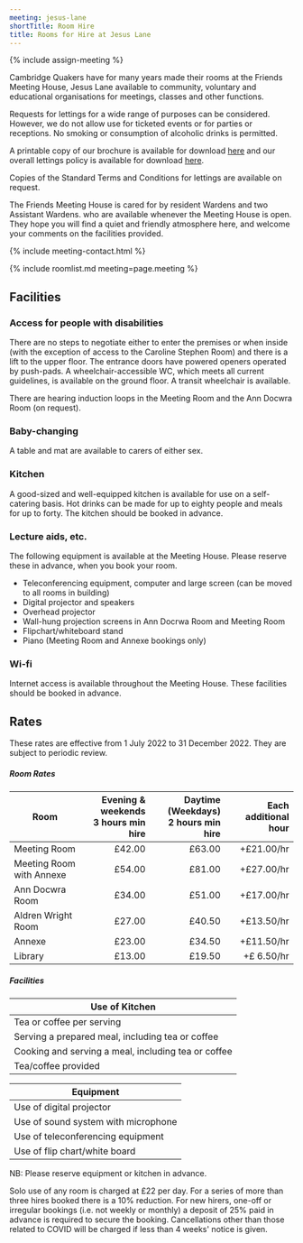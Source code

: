 ```yaml
---
meeting: jesus-lane
shortTitle: Room Hire
title: Rooms for Hire at Jesus Lane
---
```

{% include assign-meeting %}

<div class="row">

<div class="col-xs-12 col-sm-8" markdown="block">

Cambridge Quakers have for many years
made their rooms at the Friends Meeting
House, Jesus Lane available to community,
voluntary and educational organisations for
meetings, classes and other functions.

Requests for lettings for a wide range of
purposes can be considered. However,
we do not allow use for ticketed events
or for parties or receptions. No smoking
or consumption of alcoholic drinks is
permitted.

A printable copy of our brochure is available for download
<a target="_blank" href="/asset-site/jesus-lane/hirers.pdf">here</a>
and our overall lettings policy is available for download
<a target="_blank" href="/asset-site/jesus-lane/letting-policy.docx">here</a>.

Copies of the Standard Terms
and Conditions for lettings are available on
request.

The Friends Meeting House is cared for by
resident Wardens and two Assistant Wardens.
who are available whenever the Meeting House is
open. They hope you will find a quiet and friendly
atmosphere here, and welcome your comments on
the facilities provided.

</div>

<div class="col-xs-12 col-sm-4">

{% include meeting-contact.html %}

</div>

</div>

{% include roomlist.md meeting=page.meeting %}

## Facilities

### Access for people with disabilities

There are no steps to negotiate either to enter the
premises or when inside (with the exception of
access to the Caroline Stephen Room) and there
is a lift to the upper floor. The entrance doors
have powered openers operated by push-pads.  A
wheelchair-accessible WC, which meets all current
guidelines, is available on the ground floor.  A
transit wheelchair is available.

There are hearing induction loops in the Meeting
Room and the Ann Docwra Room (on request).

### Baby-changing

A table and mat are available to carers of either
sex.

### Kitchen

A good-sized and well-equipped kitchen is available
for use on a self-catering basis. Hot drinks can be
made for up to eighty people and meals for up to
forty. The kitchen should be booked in advance.

### Lecture aids, etc.

The following equipment is available at the Meeting House. Please reserve these in advance, when you book your room.

- Teleconferencing equipment, computer and large screen (can be moved to all rooms in building)
- Digital projector and speakers
- Overhead projector
- Wall-hung projection screens in Ann Docrwa Room and Meeting Room
- Flipchart/whiteboard stand
- Piano (Meeting Room and Annexe bookings only)

### Wi-fi

Internet access is available throughout the
Meeting House. These facilities should be booked
in advance.

## Rates

These rates are effective from 1 July 2022 to 31 December 2022. They are subject to periodic review.

##### Room Rates

<div data-apply-selector="&gt;table" data-apply-class="table table-striped" markdown="block">

| Room | Evening & weekends <br/> 3 hours min hire | Daytime (Weekdays)<br/> 2 hours min hire | Each additional hour |
|--------------------------|-------:|-------:|-----------:|
| Meeting Room             | £42.00 | £63.00 | +£21.00/hr |
| Meeting Room with Annexe | £54.00 | £81.00 | +£27.00/hr |
| Ann Docwra Room          | £34.00 | £51.00 | +£17.00/hr |
| Aldren Wright Room       | £27.00 | £40.50 | +£13.50/hr |
| Annexe                   | £23.00 | £34.50 | +£11.50/hr |
| Library                  | £13.00 | £19.50 | +£ 6.50/hr |

</div>

##### Facilities

<div data-apply-selector="&gt;table" data-apply-class="table table-striped" markdown="block">

Use of Kitchen |
--|
Tea or coffee per serving                           | £6.50
Serving a prepared meal, including tea or coffee    | £14.00
Cooking and serving a meal, including tea or coffee | £23.00
Tea/coffee provided                                 | £1.00 per serving

Equipment |
--|
Use of digital projector            | £ 6.50
Use of sound system with microphone | £ 6.50
Use of teleconferencing equipment   | £11.00
Use of flip chart/white board       | no charge

NB: Please reserve equipment or kitchen in advance.

</div>

Solo use of any room is charged at £22 per day. For a
series of more than three hires booked there is a 10%
reduction. For new hirers, one-off or irregular bookings
(i.e. not weekly or monthly) a deposit of 25% paid in
advance is required to secure the booking. Cancellations
other than those related to COVID will be charged if less
than 4 weeks' notice is given.
